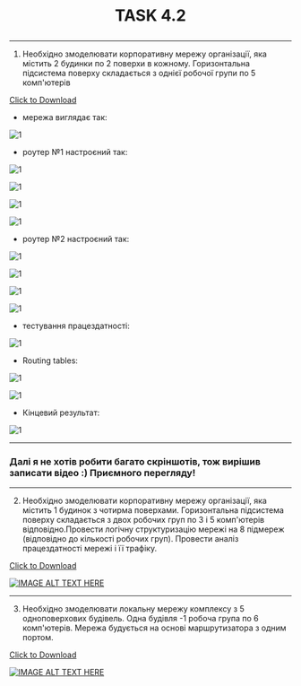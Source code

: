 # <p align="center">__TASK 4.2__</p>

---

1. Необхідно змоделювати корпоративну мережу організації, яка містить 2  будинки  по  2  поверхи  в  кожному.  Горизонтальна  підсистема  поверху складається з однієї робочої групи по 5 комп'ютерів

  <a href="files/4.2.1.pkt" download>Click to Download</a>

  * мережа виглядає так:

  ![1](screenshots/1.png)

  * роутер №1 настроєний так:

  ![1](screenshots/2.png)

  ![1](screenshots/3.png)

  ![1](screenshots/4.png)

  ![1](screenshots/5.png)

  * роутер №2 настроєний так:

  ![1](screenshots/7.png)

  ![1](screenshots/8.png)

  ![1](screenshots/9.png)

  ![1](screenshots/6.png)

  * тестування працездатності:

  ![1](screenshots/10.png)

  * Routing tables:

  ![1](screenshots/11.png)

  ![1](screenshots/12.png)

  * Кінцевий результат:

  ![1](screenshots/13.png)


---

### Далі я не хотів робити багато скріншотів, тож вирішив записати відео :) Приємного перегляду!

---

2. Необхідно змоделювати корпоративну мережу організації, яка містить 1  будинок  з  чотирма  поверхами.  Горизонтальна  підсистема  поверху складається з двох робочих груп по 3 і 5 комп'ютерів відповідно.Провести логічну структуризацію мережі на 8 підмереж (відповідно до  кількості  робочих  груп).  Провести  аналіз  працездатності  мережі  і  її трафіку.

<a href="files/4.2.2.pkt" download>Click to Download</a>

[![IMAGE ALT TEXT HERE](https://img.youtube.com/vi/IknCrwqIpKk/0.jpg)](https://www.youtube.com/watch?v=IknCrwqIpKk)

---

3. Необхідно  змоделювати  локальну  мережу  комплексу  з  5 одноповерхових будівель. Одна будівля -1 робоча група по 6 комп'ютерів. Мережа будується на основі маршрутизатора з одним портом.

<a href="files/4.2.3.pkt" download>Click to Download</a>

[![IMAGE ALT TEXT HERE](https://img.youtube.com/vi/z-7MTpbpyEQ/0.jpg)](https://www.youtube.com/watch?v=z-7MTpbpyEQ)
